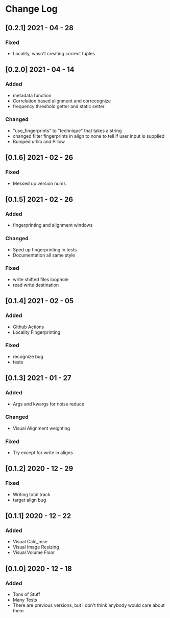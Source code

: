 # Change Log

## [0.2.1] 2021 - 04 - 28

### Fixed
- Locality, wasn't creating correct tuples

## [0.2.0] 2021 - 04 - 14

### Added
- metadata function
- Correlation based alignment and correcognize
- frequency threshold getter and static setter

### Changed
- "use_fingerprints" to "technique" that takes a string
- changed filter fingerprints in align to none to tell if user input is supplied
- Bumped urllib and Pillow

## [0.1.6] 2021 - 02 - 26

### Fixed
- Messed up version nums

## [0.1.5] 2021 - 02 - 26

### Added 
- fingerprinting and alignment windows

### Changed
- Sped up fingerprinting in tests
- Documentation all same style

### Fixed
- write shifted files loophole
- read write destination

## [0.1.4] 2021 - 02 - 05

### Added
- Github Actions
- Locality Fingerprinting

### Fixed
- recognize bug
- tests

## [0.1.3] 2021 - 01 - 27

### Added
- Args and kwargs for noise reduce

### Changed
- Visual Alignment weighting

### Fixed 
- Try except for write in aligns

## [0.1.2] 2020 - 12 - 29

### Fixed
- Writing total track
- target align bug

## [0.1.1] 2020 - 12 - 22

### Added
- Visual Calc_mse
- Visual Image Resizing
- Visual Volume Floor

## [0.1.0] 2020 - 12 - 18

### Added
- Tons of Stuff
- Many Tests
- There are previous versions, but I don't think anybody would care about them